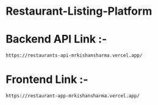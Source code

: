 # Restaurant-Listing-Platform

# Backend API Link :- 
    https://restaurants-api-mrkishansharma.vercel.app/

# Frontend Link :-
    https://restaurant-app-mrkishansharma.vercel.app/